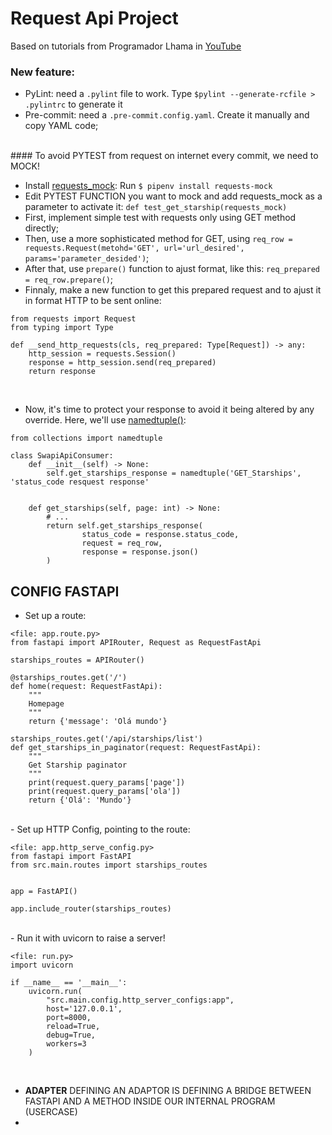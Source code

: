 # Request Api Project

Based on tutorials from Programador Lhama in [YouTube](https://www.youtube.com/watch?v=MtyDUwJTkNE&list=PLAgbpJQADBGLG_ap3sbYefUp8HsiTt6Kf)
### New feature:<br>
- PyLint: need a `.pylint` file to work. Type `$pylint --generate-rcfile > .pylintrc` to generate it<br>
- Pre-commit: need a `.pre-commit.config.yaml`. Create it manually and copy YAML code;<br>
<br>
#### To avoid PYTEST from request on internet every commit, we need to MOCK!<br>

- Install [requests_mock](https://pypi.org/project/requests-mock/): Run `$ pipenv install requests-mock`
- Edit PYTEST FUNCTION you want to mock and add requests_mock as a parameter to activate it: `def test_get_starship(requests_mock)`
- First, implement simple test with requests only using GET method directly;<br>
- Then, use a more sophisticated method for GET, using `req_row = requests.Request(metohd='GET', url='url_desired', params='parameter_desided')`;<br>
- After that, use `prepare()` function to ajust format, like this: `req_prepared = req_row.prepare()`;<br>
- Finnaly, make a new function to get this prepared request and to ajust it in format HTTP to be sent online:<br>

```
from requests import Request
from typing import Type

def __send_http_requests(cls, req_prepared: Type[Request]) -> any:
    http_session = requests.Session()
    response = http_session.send(req_prepared)
    return response
```

<br>

- Now, it's time to protect your response to avoid it being altered by any override. Here,
we'll use [namedtuple()](https://docs.python.org/3/library/collections.html#collections.namedtuple):<br>

```
from collections import namedtuple

class SwapiApiConsumer:
    def __init__(self) -> None:
        self.get_starships_response = namedtuple('GET_Starships', 'status_code resquest response'
        
    
    def get_starships(self, page: int) -> None:
        # ...
        return self.get_starships_response(
                status_code = response.status_code,
                request = req_row,
                response = response.json()
        )
```

## CONFIG FASTAPI<br>
- Set up a route:<br>

```
<file: app.route.py>
from fastapi import APIRouter, Request as RequestFastApi

starships_routes = APIRouter()

@starships_routes.get('/')
def home(request: RequestFastApi):
    """
    Homepage
    """
    return {'message': 'Olá mundo'}
    
starships_routes.get('/api/starships/list')
def get_starships_in_paginator(request: RequestFastApi):
    """
    Get Starship paginator
    """
    print(request.query_params['page'])
    print(request.query_params['ola'])
    return {'Olá': 'Mundo'}
```
<br>
- Set up HTTP Config, pointing to the route:<br>

```
<file: app.http_serve_config.py>
from fastapi import FastAPI
from src.main.routes import starships_routes


app = FastAPI()

app.include_router(starships_routes)
```
<br>
- Run it with uvicorn to raise a server!<br>

```
<file: run.py>
import uvicorn

if __name__ == '__main__':
    uvicorn.run(
        "src.main.config.http_server_configs:app",
        host='127.0.0.1',
        port=8000,
        reload=True,
        debug=True,
        workers=3
    )
```
<br>

- <b>ADAPTER</b> DEFINING AN ADAPTOR IS DEFINING A BRIDGE BETWEEN FASTAPI AND A METHOD INSIDE OUR INTERNAL PROGRAM 
(USERCASE)<br>
-